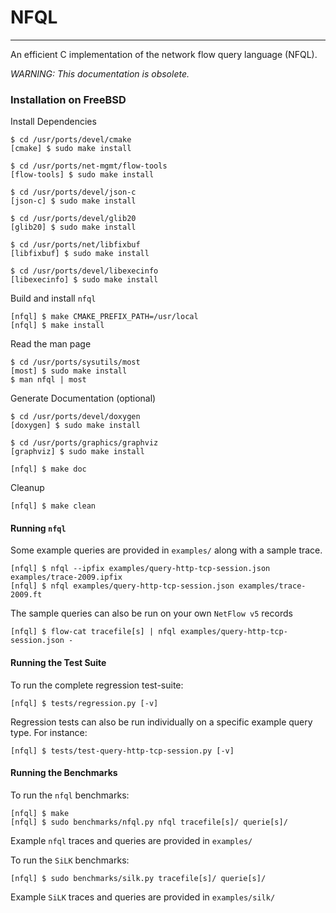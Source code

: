 # NFQL
- - - -

An efficient C implementation of the network flow query language (NFQL).

*WARNING: This documentation is obsolete.*

### Installation on FreeBSD 

Install Dependencies

    $ cd /usr/ports/devel/cmake
    [cmake] $ sudo make install

    $ cd /usr/ports/net-mgmt/flow-tools
    [flow-tools] $ sudo make install

    $ cd /usr/ports/devel/json-c
    [json-c] $ sudo make install

    $ cd /usr/ports/devel/glib20
    [glib20] $ sudo make install

    $ cd /usr/ports/net/libfixbuf
    [libfixbuf] $ sudo make install

    $ cd /usr/ports/devel/libexecinfo
    [libexecinfo] $ sudo make install

Build and install `nfql`

    [nfql] $ make CMAKE_PREFIX_PATH=/usr/local
    [nfql] $ make install

Read the man page

    $ cd /usr/ports/sysutils/most
    [most] $ sudo make install
    $ man nfql | most

Generate Documentation (optional)

    $ cd /usr/ports/devel/doxygen
    [doxygen] $ sudo make install

    $ cd /usr/ports/graphics/graphviz
    [graphviz] $ sudo make install

    [nfql] $ make doc

Cleanup

    [nfql] $ make clean

#### Running `nfql`

Some example queries are provided in `examples/` along with a sample trace.

    [nfql] $ nfql --ipfix examples/query-http-tcp-session.json examples/trace-2009.ipfix
    [nfql] $ nfql examples/query-http-tcp-session.json examples/trace-2009.ft

The sample queries can also be run on your own `NetFlow v5` records

    [nfql] $ flow-cat tracefile[s] | nfql examples/query-http-tcp-session.json -

#### Running the Test Suite

To run the complete regression test-suite:

    [nfql] $ tests/regression.py [-v]

 Regression tests can also be run individually on a specific example
 query type. For instance:

    [nfql] $ tests/test-query-http-tcp-session.py [-v]

#### Running the Benchmarks

To run the `nfql` benchmarks:

    [nfql] $ make
    [nfql] $ sudo benchmarks/nfql.py nfql tracefile[s]/ querie[s]/

Example `nfql` traces and queries are provided in `examples/`

To run the `SiLK` benchmarks:

    [nfql] $ sudo benchmarks/silk.py tracefile[s]/ querie[s]/

Example `SiLK` traces and queries are provided in `examples/silk/`
